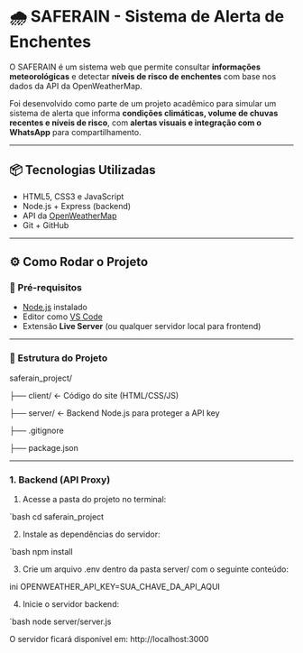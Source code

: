 # 🌧️ SAFERAIN - Sistema de Alerta de Enchentes

O SAFERAIN é um sistema web que permite consultar **informações meteorológicas** e detectar **níveis de risco de enchentes** com base nos dados da API da OpenWeatherMap.

Foi desenvolvido como parte de um projeto acadêmico para simular um sistema de alerta que informa **condições climáticas, volume de chuvas recentes e níveis de risco**, com **alertas visuais e integração com o WhatsApp** para compartilhamento.

---

## 📦 Tecnologias Utilizadas

- HTML5, CSS3 e JavaScript
- Node.js + Express (backend)
- API da [OpenWeatherMap](https://openweathermap.org/)
- Git + GitHub

---

## ⚙️ Como Rodar o Projeto

### 🔁 Pré-requisitos

- [Node.js](https://nodejs.org/) instalado
- Editor como [VS Code](https://code.visualstudio.com/)
- Extensão **Live Server** (ou qualquer servidor local para frontend)

---

### 📁 Estrutura do Projeto

saferain_project/

├── client/ ← Código do site (HTML/CSS/JS)

├── server/ ← Backend Node.js para proteger a API key

├── .gitignore

├── package.json


---

### 1. Backend (API Proxy)

1. Acesse a pasta do projeto no terminal:

`bash
cd saferain_project

2. Instale as dependências do servidor:

`bash
npm install

3. Crie um arquivo .env dentro da pasta server/ com o seguinte conteúdo:

ini
OPENWEATHER_API_KEY=SUA_CHAVE_DA_API_AQUI

4. Inicie o servidor backend:

`bash
node server/server.js

O servidor ficará disponível em: http://localhost:3000
